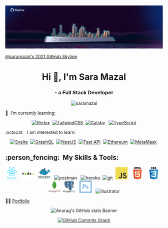   ![saramazal Banner](/skyline2021.png)
 
 [@saramazal's 2021 GitHub Skyline](https://skyline.github.com/saramazal/2021)
 
<h1 align="center">Hi 👋, I'm Sara Mazal</h1>
<h3 align="center">- a Full Stack Developer </h3>

<p align="center"> <img src="https://komarev.com/ghpvc/?username=saramazal&label=Profile%20views&color=0e75b6&style=flat" alt="saramazal" /> </p>

:space_invader:&nbsp;  I’m currently learning:<p align="center">
                                <a href="https://redux.js.org/" target="_blank" rel="noreferrer"><img src="https://raw.githubusercontent.com/danielcranney/readme-generator/main/public/icons/skills/redux-colored.svg" width="36" height="36" alt="Redux" /></a>&nbsp;
                                <a href="https://tailwindcss.com/" target="_blank" rel="noreferrer"><img src="https://raw.githubusercontent.com/danielcranney/readme-generator/main/public/icons/skills/tailwindcss-colored.svg" width="36" height="36" alt="TailwindCSS" /></a>&nbsp;
                                <a href="https://www.gatsbyjs.com/" target="_blank" rel="noreferrer"><img src="https://raw.githubusercontent.com/danielcranney/readme-generator/main/public/icons/skills/gatsby-colored.svg" width="36" height="36" alt="Gatsby" /></a> &nbsp;
   <a href="https://www.typescriptlang.org/" target="_blank" rel="noreferrer"><img src="https://raw.githubusercontent.com/danielcranney/readme-generator/main/public/icons/skills/typescript-colored.svg" width="36" height="36" alt="TypeScript" /></a>
                           </p>
 
 :octocat: &nbsp;  I am interested to learn:  <p align="center">
                                <a href="https://svelte.dev/" target="_blank" rel="noreferrer"><img src="https://raw.githubusercontent.com/danielcranney/readme-generator/main/public/icons/skills/svelte-colored.svg" width="36" height="36" alt="Svelte" /></a>&nbsp;
                                <a href="https://graphql.org/" target="_blank" rel="noreferrer"><img src="https://raw.githubusercontent.com/danielcranney/readme-generator/main/public/icons/skills/graphql-colored.svg" width="36" height="36" alt="GraphQL" /></a>&nbsp;
                                <a href="https://docs.nestjs.com/" target="_blank" rel="noreferrer"><img src="https://raw.githubusercontent.com/danielcranney/readme-generator/main/public/icons/skills/nestjs-colored.svg" width="36" height="36" alt="NestJS" /></a>&nbsp;
                                <a href="https://fastapi.tiangolo.com/" target="_blank" rel="noreferrer"><img src="https://raw.githubusercontent.com/danielcranney/readme-generator/main/public/icons/skills/fastapi-colored.svg" width="36" height="36" alt="Fast API" /></a>&nbsp;
                                <a href="https://ethereum.org/en/" target="_blank" rel="noreferrer"><img src="https://raw.githubusercontent.com/danielcranney/readme-generator/main/public/icons/skills/ethereum-colored.svg" width="36" height="36" alt="Ethereum" /></a>&nbsp;
                                <a href="https://metamask.io/" target="_blank" rel="noreferrer"><img src="https://raw.githubusercontent.com/danielcranney/readme-generator/main/public/icons/skills/metamask-colored.svg" width="36" height="36" alt="MetaMask" /></a>&nbsp;
                    </p>



<h2 align="left">:person_fencing: &nbsp;My Skills & Tools:</h2>
<p align="center"> 
 <img src="https://raw.githubusercontent.com/devicons/devicon/master/icons/react/react-original-wordmark.svg" alt="react" width="40" height="40"/>  &nbsp;
 <img src="https://raw.githubusercontent.com/devicons/devicon/master/icons/nodejs/nodejs-original-wordmark.svg" alt="nodejs" width="40" height="40"/> &nbsp;
 <img src="https://raw.githubusercontent.com/devicons/devicon/master/icons/docker/docker-original-wordmark.svg" alt="docker" width="40" height="40"/> &nbsp; 
 <img src="https://www.vectorlogo.zone/logos/getpostman/getpostman-icon.svg" alt="postman" width="40" height="40"/> &nbsp; 
 <img src="https://www.vectorlogo.zone/logos/heroku/heroku-icon.svg" alt="heroku" width="40" height="40"/>&nbsp; 
 <img src="https://www.vectorlogo.zone/logos/git-scm/git-scm-icon.svg" alt="git" width="40" height="40"/>&nbsp; 
 <img src="https://raw.githubusercontent.com/devicons/devicon/master/icons/javascript/javascript-original.svg" alt="javascript" width="40" height="40"/> &nbsp;
 <img src="https://raw.githubusercontent.com/devicons/devicon/master/icons/html5/html5-original-wordmark.svg" alt="html5" width="40" height="40"/> &nbsp;
 <img src="https://raw.githubusercontent.com/devicons/devicon/master/icons/css3/css3-original-wordmark.svg" alt="css3" width="40" height="40"/>  &nbsp;
 <img src="https://raw.githubusercontent.com/devicons/devicon/master/icons/mongodb/mongodb-original-wordmark.svg" alt="mongodb" width="40" height="40"/>&nbsp;  <img src="https://raw.githubusercontent.com/devicons/devicon/master/icons/postgresql/postgresql-original-wordmark.svg" alt="postgresql" width="40" height="40"/> &nbsp; 
 <img src="https://raw.githubusercontent.com/devicons/devicon/master/icons/photoshop/photoshop-line.svg" alt="photoshop" width="40" height="40"/> &nbsp; 
 <img src="https://www.vectorlogo.zone/logos/adobe_illustrator/adobe_illustrator-icon.svg" alt="illustrator" width="40" height="40"/>  </p>

 
 
:supervillain_woman:&nbsp;[Portfolio](https://saramazal-io.vercel.app/)



   <div align="center"> 

![Anurag's GitHub stats Banner](https://github-readme-stats.vercel.app/api?username=saramazal&theme=tokyonight&show_icons=true)


<a href="http://www.github.com/saramazal"><img src="https://activity-graph.herokuapp.com/graph?username=saramazal&bg_color=0f172a&color=ffffff&line=6366f1&point=ffffff&area_color=0f172a&area=true&hide_border=true&custom_title=GitHub%20Commits%20Graph" alt="GitHub Commits Graph" /></a>
 
 </div>



                 
                  
                 

